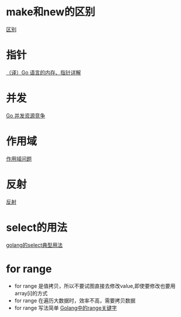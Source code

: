 # make和new的区别  
[区别](http://sanyuesha.com/2017/07/26/go-make-and-new)

# 指针
[（译）Go 语言的内存、指针详解](https://studygolang.com/articles/10815)
# 并发
[Go 并发资源竞争](https://studygolang.com/articles/10773)
# 作用域
[作用域问题](https://studygolang.com/articles/13158)
# 反射  
[反射](https://studygolang.com/articles/13178)
# select的用法
[golang的select典型用法](https://yanyiwu.com/work/2014/11/08/golang-select-typical-usage.html)
# for range  
* for range 是值拷贝，所以不要试图直接去修改value,即使要修改也要用array[i]的方式  
* for range 在遍历大数据时，效率不高，需要拷贝数据  
* for range 写法简单
[Golang中的range关键字](https://my.oschina.net/u/2612999/blog/908114)
